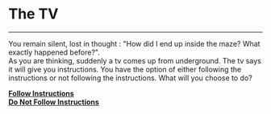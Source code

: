 # The TV

---

You remain silent, lost in thought : "How did I end up inside the maze? What exactly happened before?".  
As you are thinking, suddenly a tv comes up from underground. The tv says it will give you instructions. You have the option of either following the instructions or not following the instructions. What will you choose to do?

[**Follow Instructions**](instructions.md)  
[**Do Not Follow Instructions**](do-not-follow.md)
